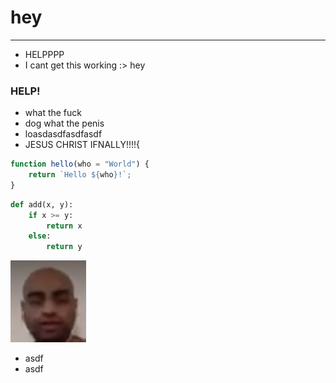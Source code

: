 # hey
---
- HELPPPP
- I cant get this working :> hey

### HELP!
- what the fuck
- dog what the penis
- loasdasdfasdfasdf
- JESUS CHRIST IFNALLY!!!!{

```js
function hello(who = "World") {
	return `Hello ${who}!`;
}
```

```py
def add(x, y):
	if x >= y:
    	return x
    else:
    	return y
```

![karthik](zoomconference.png)
- asdf
- asdf
